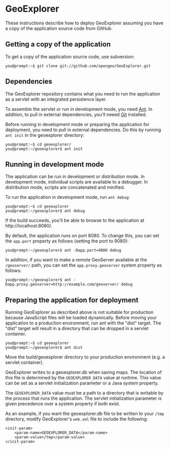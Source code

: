 # GeoExplorer

These instructions describe how to deploy GeoExplorer assuming you have a copy of the application source code from GitHub.

## Getting a copy of the application

To get a copy of the application source code, use subversion:

    you@prompt:~$ git clone git://github.com/opengeo/GeoExplorer.git


## Dependencies

The GeoExplorer repository contains what you need to run the application as a servlet with an integrated persistence layer.

To assemble the servlet or run in development mode, you need [Ant](http://ant.apache.org/).  In addition, to pull in external dependencies, you'll neeed [Git](http://git-scm.com/) installed.

Before running in development mode or preparing the application for deployment, you need to pull in external dependencies.  Do this by running `ant init` in the geoexplorer directory:

    you@prompt:~$ cd geoexplorer/
    you@prompt:~/geoexplorer$ ant init


## Running in development mode

The application can be run in development or distribution mode.  In development mode, individual scripts are available to a debugger.  In distribution mode, scripts are concatenated and minified.

To run the application in development mode, run `ant debug`:

    you@prompt:~$ cd geoexplorer
    you@prompt:~/geoexplorer$ ant debug

If the build succeeds, you'll be able to browse to the application at http://localhost:8080/.

By default, the application runs on port 8080.  To change this, you can set the `app.port` property as follows (setting the port to 9080):

    you@prompt:~/geoexplorer$ ant -Dapp.port=9080 debug

In addition, if you want to make a remote GeoServer available at the `/geoserver/` path, you can set the `app.proxy.geoserver` system property as follows:

    you@prompt:~/geoexplorer$ ant -Dapp.proxy.geoserver=http://example.com/geoserver/ debug


## Preparing the application for deployment

Running GeoExplorer as described above is not suitable for production because JavaScript files will be loaded dynamically.  Before moving your application to a production environment, run ant with the "dist" target.  The "dist" target will result in a directory that can be dropped in a servlet container.

    you@prompt:~$ cd geoexplorer
    you@prompt:~/geoexplorer$ ant dist

Move the build/geoexplorer directory to your production environment (e.g. a  servlet container).

GeoExplorer writes to a geoexplorer.db when saving maps.  The location of this file is determined by the `GEOEXPLORER_DATA` value at runtime.  This value can be set as a servlet initialization parameter or a Java system property.

The `GEOEXPLORER_DATA` value must be a path to a directory that is writable by  the process that runs the application.  The servlet initialization parameter is given precedence over a system property if both exist.

As an example, if you want the geoexplorer.db file to be written to your `/tmp` directory, modify GeoExplorer's `web.xml` file to include the following:

    <init-param>
        <param-name>GEOEXPLORER_DATA</param-name>
        <param-value>/tmp</param-value>
    </init-param>

